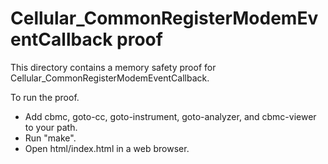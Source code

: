 # Cellular_CommonRegisterModemEventCallback proof

This directory contains a memory safety proof for
Cellular_CommonRegisterModemEventCallback.

To run the proof.

- Add cbmc, goto-cc, goto-instrument, goto-analyzer, and cbmc-viewer to your
  path.
- Run "make".
- Open html/index.html in a web browser.
